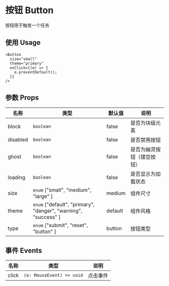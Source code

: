 # 按钮 Button

按钮用于触发一个任务

## 使用 Usage

```tsx
<Button
  size="small"
  theme="primary"
  onClick={(e) => {
    e.preventDefault();
  }}
/>
```

## 参数 Props

| 名称     | 类型                                                           | 默认值  | 说明                       |
| -------- | -------------------------------------------------------------- | ------- | -------------------------- |
| block    | `boolean`                                                      | false   | 是否为块级元素             |
| disabled | `boolean`                                                      | false   | 是否禁用按钮               |
| ghost    | `boolean`                                                      | false   | 是否为幽灵按钮（镂空按钮） |
| loading  | `boolean`                                                      | false   | 是否显示为加载状态         |
| size     | `enum` ["small", "medium", "large" ]                           | medium  | 组件尺寸                   |
| theme    | `enum` ["default", "primary", "danger", "warning", "success" ] | default | 组件风格                   |
| type     | `enum` ["submit", "reset", "button" ]                          | button  | 按钮类型                   |

## 事件 Events

| 名称  | 类型                      | 说明     |
| ----- | ------------------------- | -------- |
| click | `(e: MouseEvent) => void` | 点击事件 |
